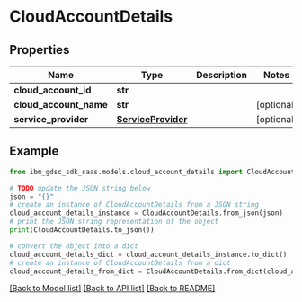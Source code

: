 # CloudAccountDetails


## Properties

Name | Type | Description | Notes
------------ | ------------- | ------------- | -------------
**cloud_account_id** | **str** |  | 
**cloud_account_name** | **str** |  | [optional] 
**service_provider** | [**ServiceProvider**](ServiceProvider.md) |  | [optional] 

## Example

```python
from ibm_gdsc_sdk_saas.models.cloud_account_details import CloudAccountDetails

# TODO update the JSON string below
json = "{}"
# create an instance of CloudAccountDetails from a JSON string
cloud_account_details_instance = CloudAccountDetails.from_json(json)
# print the JSON string representation of the object
print(CloudAccountDetails.to_json())

# convert the object into a dict
cloud_account_details_dict = cloud_account_details_instance.to_dict()
# create an instance of CloudAccountDetails from a dict
cloud_account_details_from_dict = CloudAccountDetails.from_dict(cloud_account_details_dict)
```
[[Back to Model list]](../README.md#documentation-for-models) [[Back to API list]](../README.md#documentation-for-api-endpoints) [[Back to README]](../README.md)


